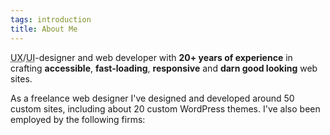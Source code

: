 ```yaml
---
tags: introduction
title: About Me
---
```


<abbr title="User Experience">UX</abbr>/<abbr title="User Interface">UI</abbr>-designer and web developer with <strong>20+ years of experience</strong> in crafting <strong>accessible</strong>, <strong>fast-loading</strong>, <strong>responsive</strong> and <strong>darn good looking</strong> web sites.

As a freelance web designer I've designed and developed around 50 custom sites, including about 20 custom WordPress themes. I've also been employed by the following firms:
